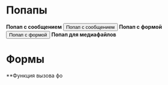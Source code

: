 #  Попапы
**Попап с сообщением**
     <button class="popup-message button-black xl-button" data-title="Заголовок попапчика" data-text="Какой то текст">Попап с сообщением</button>
**Попап с формой**
    <button class="popup-form button-white xl-button" data-title="Заголовок попапчика" data-text="Какой то текст">Попап с формой</button>
**Попап для медиафайлов**
    <img class="popup-media lazy-img" data-src="http://wp-webpack/wp-content/uploads/2021/09/1.webp" alt="">


#  Формы
**Функция вызова фо





